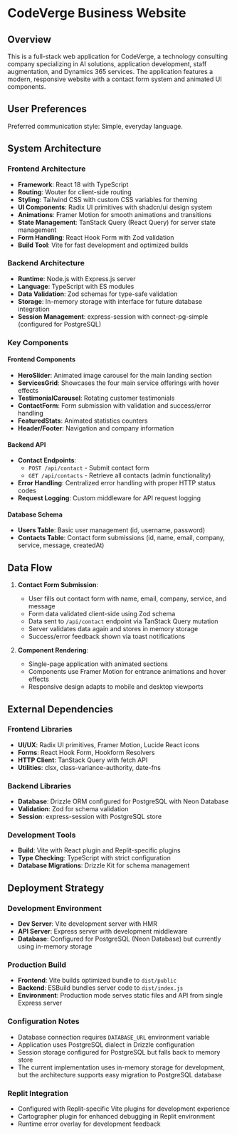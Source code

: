 # CodeVerge Business Website

## Overview

This is a full-stack web application for CodeVerge, a technology consulting company specializing in AI solutions, application development, staff augmentation, and Dynamics 365 services. The application features a modern, responsive website with a contact form system and animated UI components.

## User Preferences

Preferred communication style: Simple, everyday language.

## System Architecture

### Frontend Architecture
- **Framework**: React 18 with TypeScript
- **Routing**: Wouter for client-side routing
- **Styling**: Tailwind CSS with custom CSS variables for theming
- **UI Components**: Radix UI primitives with shadcn/ui design system
- **Animations**: Framer Motion for smooth animations and transitions
- **State Management**: TanStack Query (React Query) for server state management
- **Form Handling**: React Hook Form with Zod validation
- **Build Tool**: Vite for fast development and optimized builds

### Backend Architecture
- **Runtime**: Node.js with Express.js server
- **Language**: TypeScript with ES modules
- **Data Validation**: Zod schemas for type-safe validation
- **Storage**: In-memory storage with interface for future database integration
- **Session Management**: express-session with connect-pg-simple (configured for PostgreSQL)

### Key Components

#### Frontend Components
- **HeroSlider**: Animated image carousel for the main landing section
- **ServicesGrid**: Showcases the four main service offerings with hover effects
- **TestimonialCarousel**: Rotating customer testimonials
- **ContactForm**: Form submission with validation and success/error handling
- **FeaturedStats**: Animated statistics counters
- **Header/Footer**: Navigation and company information

#### Backend API
- **Contact Endpoints**: 
  - `POST /api/contact` - Submit contact form
  - `GET /api/contacts` - Retrieve all contacts (admin functionality)
- **Error Handling**: Centralized error handling with proper HTTP status codes
- **Request Logging**: Custom middleware for API request logging

#### Database Schema
- **Users Table**: Basic user management (id, username, password)
- **Contacts Table**: Contact form submissions (id, name, email, company, service, message, createdAt)

## Data Flow

1. **Contact Form Submission**:
   - User fills out contact form with name, email, company, service, and message
   - Form data validated client-side using Zod schema
   - Data sent to `/api/contact` endpoint via TanStack Query mutation
   - Server validates data again and stores in memory storage
   - Success/error feedback shown via toast notifications

2. **Component Rendering**:
   - Single-page application with animated sections
   - Components use Framer Motion for entrance animations and hover effects
   - Responsive design adapts to mobile and desktop viewports

## External Dependencies

### Frontend Libraries
- **UI/UX**: Radix UI primitives, Framer Motion, Lucide React icons
- **Forms**: React Hook Form, Hookform Resolvers
- **HTTP Client**: TanStack Query with fetch API
- **Utilities**: clsx, class-variance-authority, date-fns

### Backend Libraries
- **Database**: Drizzle ORM configured for PostgreSQL with Neon Database
- **Validation**: Zod for schema validation
- **Session**: express-session with PostgreSQL store

### Development Tools
- **Build**: Vite with React plugin and Replit-specific plugins
- **Type Checking**: TypeScript with strict configuration
- **Database Migrations**: Drizzle Kit for schema management

## Deployment Strategy

### Development Environment
- **Dev Server**: Vite development server with HMR
- **API Server**: Express server with development middleware
- **Database**: Configured for PostgreSQL (Neon Database) but currently using in-memory storage

### Production Build
- **Frontend**: Vite builds optimized bundle to `dist/public`
- **Backend**: ESBuild bundles server code to `dist/index.js`
- **Environment**: Production mode serves static files and API from single Express server

### Configuration Notes
- Database connection requires `DATABASE_URL` environment variable
- Application uses PostgreSQL dialect in Drizzle configuration
- Session storage configured for PostgreSQL but falls back to memory store
- The current implementation uses in-memory storage for development, but the architecture supports easy migration to PostgreSQL database

### Replit Integration
- Configured with Replit-specific Vite plugins for development experience
- Cartographer plugin for enhanced debugging in Replit environment
- Runtime error overlay for development feedback